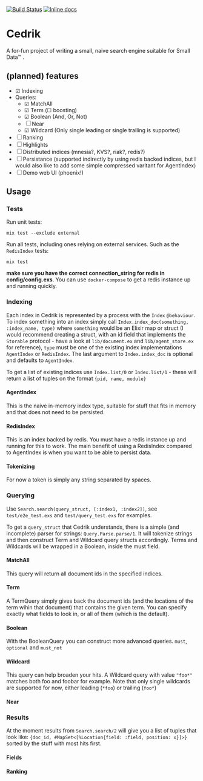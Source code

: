 [![Build Status](https://travis-ci.org/vorce/cedrik.svg?branch=master)](https://travis-ci.org/vorce/cedrik)
[![Inline docs](http://inch-ci.org/github/vorce/cedrik.svg?branch=HEAD&style=flat)](http://inch-ci.org/github/vorce/cedrik)

# Cedrik

A for-fun project of writing a small, naive search engine suitable for Small Data™ .

## (planned) features

- ☑ Indexing
- Queries:
    - ☑ MatchAll
    - ☑ Term (☐ boosting)
    - ☑ Boolean (And, Or, Not)
    - ☐ Near
    - ☑ Wildcard (Only single leading or single trailing is supported)
- ☐ Ranking
- ☐ Highlights
- ☐ Distributed indices (mnesia?, KVS?, riak?, redis?)
- ☐ Persistance (supported indirectly by using redis backed indices, but I would also like to add some simple compressed varitant for AgentIndex)
- ☐ Demo web UI (phoenix!)

## Usage

### Tests

Run unit tests:

    mix test --exclude external

Run all tests, including ones relying on external services. Such as the `RedisIndex` tests:

    mix test

**make sure you have the correct connection_string for redis in config/config.exs**.
You can use `docker-compose` to get a redis instance up and running quickly.

### Indexing

Each index in Cedrik is represented by a process with the `Index` `@behaviour`.
To index something into an index simply call `Index.index_doc(something, :index_name, type)` where
`something` would be an Elixir map or struct (I would recommend creating a struct, with an id field that implements the `Storable` protocol - have a look at `lib/document.ex` and `lib/agent_store.ex` for reference),
`type` must be one of the existing index implementations `AgentIndex` or `RedisIndex`. The last argument to `Index.index_doc` is optional and defaults to `AgentIndex`.

To get a list of existing indices use `Index.list/0` or `Index.list/1` - these will return a list of tuples on the format `{pid, name, module}`

#### AgentIndex

This is the naive in-memory index type, suitable for stuff that fits in memory and that does not need to be persisted.

#### RedisIndex

This is an index backed by redis. You must have a redis instance up and running for this to work. The main benefit of using a RedisIndex compared to AgentIndex is when you want to be able to persist data.

#### Tokenizing

For now a token is simply any string separated by spaces.

### Querying

Use `Search.search(query_struct, [:index1, :index2])`, see `test/e2e_test.exs` and `test/query_test.exs` for examples.

To get a `query_struct` that Cedrik understands, there is a simple (and incomplete) parser for strings: `Query.Parse.parse/1`.
It will tokenize strings and then construct Term and Wildcard query structs accordingly.
Terms and Wildcards will be wrapped in a Boolean, inside the must field.

#### MatchAll

This query will return all document ids in the specified indices.

#### Term

A TermQuery simply gives back the document ids (and the locations of the
term wihin that document) that contains the given term.
You can specify exactly what fields to look in, or all of them
(which is the default).

#### Boolean

With the BooleanQuery you can construct more advanced queries.
`must`, `optional` and `must_not`

#### Wildcard

This query can help broaden your hits. A Wildcard query with
value `"foo*"` matches both foo and foobar for example.
Note that only single wildcards are supported for now, either
leading (`*foo`) or trailing (`foo*`)

#### Near

### Results

At the moment results from `Search.search/2` will give you
a list of tuples that look like:
`{doc_id, #MapSet<[%Location{field: :field, position: x}]>}`
sorted by the stuff with most hits first.

#### Fields

#### Ranking
